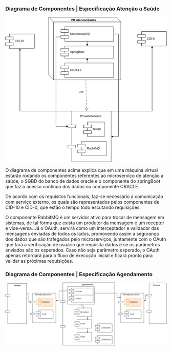 

### Diagrama de Componentes | Especificação Atenção a Saúde
<img src="componente_atencaoasaude.png"/>

O diagrama de componentes acima explica que em uma máquina virtual estarão rodando os componentes referentes ao microserviço de atenção a saúde, o SGBD do banco de dados oracle e o componente do springBoot que faz o acesso contínuo dos dados no componente ORACLE.

De acordo com os requisitos funcionais, faz-se necessário a comunicação com serviço externo, os quais são representados pelos componentes de CID-10 e CID-0, que estão o tempo todo escutando requisições.

O componente RabbitMQ é um servidor ativo para trocar de mensagem em sistemas, de tal forma que exista um produtor da mensagem e um receptor e vice-versa. Já o OAuth, servirá como um interceptador e validador das mensagens enviadas de todos os lados, promovendo assim a segurança dos dados que são trafegados pelo microserviços, juntamente com o OAuth que fará a verificação de usuário que requisita dados e se os parâmetros enviados são os esperados. Caso não seja parâmetro esperado, o OAuth apenas retornará para o fluxo de execução inicial e ficará pronto para validar as próximas requisições.

### Diagrama de Componentes | Especificação Agendamento

<img src="ComponentesAgendamento.png" />
